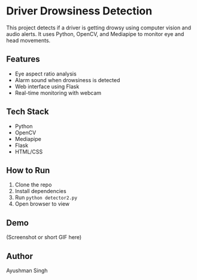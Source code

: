# Driver Drowsiness Detection

This project detects if a driver is getting drowsy using computer vision and audio alerts. It uses Python, OpenCV, and Mediapipe to monitor eye and head movements.

## Features
- Eye aspect ratio analysis
- Alarm sound when drowsiness is detected
- Web interface using Flask
- Real-time monitoring with webcam

## Tech Stack
- Python
- OpenCV
- Mediapipe
- Flask
- HTML/CSS

## How to Run
1. Clone the repo
2. Install dependencies
3. Run `python detector2.py`
4. Open browser to view

## Demo
(Screenshot or short GIF here)

## Author
Ayushman Singh
